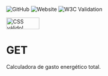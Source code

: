 ![GitHub](https://img.shields.io/github/license/erickluan02/get%20)
![Website](https://img.shields.io/website?url=https%3A%2F%2Ferickluan02.github.io%2Fget%2F)
![W3C Validation](https://img.shields.io/w3c-validation/html?targetUrl=https%3A%2F%2Ferickluan02.github.io%2Fget%2F)

<p>
    <a href="https://jigsaw.w3.org/css-validator/check/referer">
        <img style="border:0;width:88px;height:31px"
            src="https://jigsaw.w3.org/css-validator/images/vcss"
            alt="CSS válido!" />
    </a>
</p>


# GET
Calculadora de gasto energético total.
